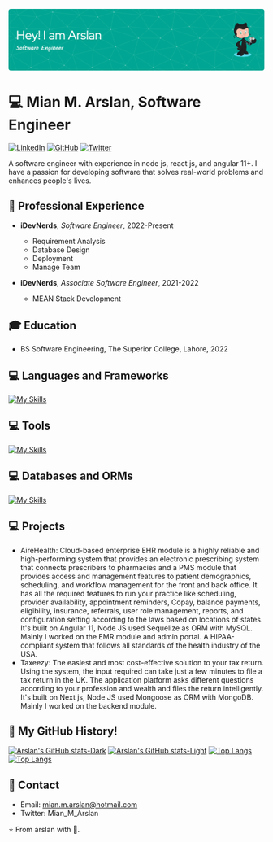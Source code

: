 ![Header](./github-header-image.png)
# 💻 Mian M. Arslan, Software Engineer

[![LinkedIn](https://img.shields.io/badge/-LinkedIn-black.svg?style=flat-square&logo=linkedin&colorB=555)](https://www.linkedin.com/in/mian-muhammad-arslan-5aa9191a6/)
[![GitHub](https://img.shields.io/badge/-GitHub-000.svg?style=flat-square&logo=github)](https://github.com/MianMArslan)
[![Twitter](https://img.shields.io/badge/-Twitter-1ca0f1.svg?style=flat-square&logo=twitter&colorB=1ca0f1)](https://twitter.com/Mian_M_Arslan)


A software engineer with experience in node js, react js, and angular 11+. I have a passion for developing software that solves real-world problems and enhances people's lives.

## 🚀 Professional Experience

- **iDevNerds**, *Software Engineer*, 2022-Present
  - Requirement Analysis
  - Database Design
  - Deployment
  - Manage Team

- **iDevNerds**, *Associate Software Engineer*, 2021-2022
  - MEAN Stack Development

## 🎓 Education

- BS Software Engineering, The Superior College, Lahore, 2022

## 💻 Languages and Frameworks
[![My Skills](https://skillicons.dev/icons?i=js,ts,html,css,angular,react,nextjs,nestjs,express,nodejs)](https://skillicons.dev)

## 💻 Tools
[![My Skills](https://skillicons.dev/icons?i=materialui,vscode,aws,git,github,firebase,linux,bash,nginx,postman)](https://skillicons.dev)

## 💻 Databases and ORMs
[![My Skills](https://skillicons.dev/icons?i=mysql,mongodb,postgres,prisma,sequelize)](https://skillicons.dev)

## 💻 Projects

- AireHealth: Cloud-based enterprise EHR module is a highly reliable and high-performing system that provides an electronic prescribing system that                       connects prescribers to pharmacies and a PMS module that provides access and management features to patient demographics, scheduling, and                   workflow management for the front and back office. It has all the required features to run your practice like scheduling, provider                         availability, appointment reminders, Copay, balance payments, eligibility, insurance, referrals, user role management, reports, and                         configuration setting according to the laws based on locations of states.
              It's built on Angular 11, Node JS used Sequelize as ORM with MySQL. Mainly I worked on the EMR module and admin portal.
              A HIPAA-compliant system that follows all standards of the health industry of the USA.
- Taxeezy: The easiest and most cost-effective solution to your tax return. Using the system, the input required can take just a few minutes to file a tax            return in the UK. The application platform asks different questions according to your profession and wealth and files the return intelligently.
           It's built on Next js, Node JS used Mongoose as ORM with MongoDB. Mainly I worked on the backend module.

## 📧 My GitHub History!
[![Arslan's GitHub stats-Dark](https://github-readme-stats.vercel.app/api?username=MianMArslan&show_icons=true&theme=dark#gh-dark-mode-only)](https://github.com/anuraghazra/github-readme-stats#gh-dark-mode-only)
[![Arslan's GitHub stats-Light](https://github-readme-stats.vercel.app/api?username=MianMArslan&show_icons=true&theme=default#gh-light-mode-only)](https://github.com/anuraghazra/github-readme-stats#gh-light-mode-only)
[![Top Langs](https://github-readme-stats.vercel.app/api/top-langs/?username=MianMArslan&layout=donut&theme=dark#gh-dark-mode-only)](https://github.com/anuraghazra/github-readme-stats#gh-dark-mode-only)
[![Top Langs](https://github-readme-stats.vercel.app/api/top-langs/?username=MianMArslan&layout=donut&theme=default#gh-light-mode-only)](https://github.com/anuraghazra/github-readme-stats#gh-light-mode-only)

## 📧 Contact

- Email: mian.m.arslan@hotmail.com
- Twitter: Mian_M_Arslan

⭐️ From arslan with 💖.

